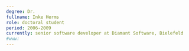```yaml
---
degree: Dr.
fullname: Inke Herms
role: doctoral student
period: 2006-2009
currently: senior software developer at Diamant Software, Bielefeld
#www:
---
```

